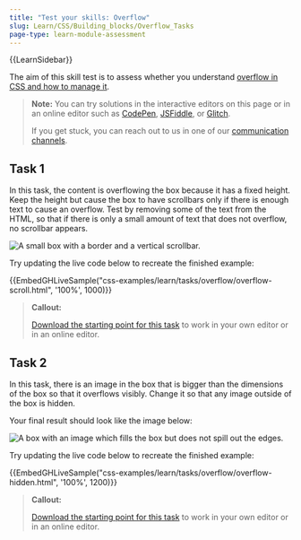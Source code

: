 ```yaml
---
title: "Test your skills: Overflow"
slug: Learn/CSS/Building_blocks/Overflow_Tasks
page-type: learn-module-assessment
---
```


{{LearnSidebar}}

The aim of this skill test is to assess whether you understand [overflow in CSS and how to manage it](/en-US/docs/Learn/CSS/Building_blocks/Overflowing_content).

> **Note:** You can try solutions in the interactive editors on this page or in an online editor such as [CodePen](https://codepen.io/), [JSFiddle](https://jsfiddle.net/), or [Glitch](https://glitch.com/).
>
> If you get stuck, you can reach out to us in one of our [communication channels](/en-US/docs/MDN/Community/Communication_channels).

## Task 1

In this task, the content is overflowing the box because it has a fixed height. Keep the height but cause the box to have scrollbars only if there is enough text to cause an overflow. Test by removing some of the text from the HTML, so that if there is only a small amount of text that does not overflow, no scrollbar appears.

![A small box with a border and a vertical scrollbar.](mdn-overflow1.png)

Try updating the live code below to recreate the finished example:

{{EmbedGHLiveSample("css-examples/learn/tasks/overflow/overflow-scroll.html", '100%', 1000)}}

> **Callout:**
>
> [Download the starting point for this task](https://github.com/mdn/css-examples/blob/main/learn/tasks/overflow/overflow-scroll-download.html) to work in your own editor or in an online editor.

## Task 2

In this task, there is an image in the box that is bigger than the dimensions of the box so that it overflows visibly. Change it so that any image outside of the box is hidden.

Your final result should look like the image below:

![A box with an image which fills the box but does not spill out the edges.](mdn-overflow2.png)

Try updating the live code below to recreate the finished example:

{{EmbedGHLiveSample("css-examples/learn/tasks/overflow/overflow-hidden.html", '100%', 1200)}}

> **Callout:**
>
> [Download the starting point for this task](https://github.com/mdn/css-examples/blob/main/learn/tasks/overflow/overflow-hidden-download.html) to work in your own editor or in an online editor.
